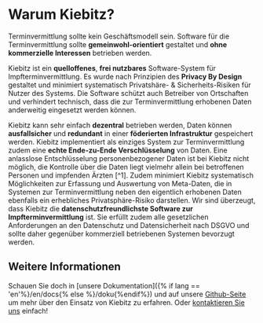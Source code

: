 # Warum Kiebitz?

 Terminvermittlung sollte kein Geschäftsmodell sein. Software für die Terminvermittlung sollte **gemeinwohl-orientiert** gestaltet und **ohne kommerzielle Interessen** betrieben werden.

Kiebitz ist ein **quelloffenes**, **frei nutzbares** Software-System für Impfterminvermittlung. Es wurde nach Prinzipien des **Privacy By Design** gestaltet und minimiert systematisch Privatshäre- & Sicherheits-Risiken für Nutzer des Systems. Die Software schützt auch Betreiber von Ortschaften und verhindert technisch, dass die zur Terminvermittlung erhobenen Daten anderweitig eingesetzt werden können. 

Kiebitz kann sehr einfach **dezentral** betrieben werden, Daten können **ausfallsicher** und **redundant** in einer **föderierten Infrastruktur** gespeichert werden. Kiebitz implementiert als einziges System zur Terminvermittlung zudem eine **echte Ende-zu-Ende Verschlüsselung** von Daten.
Eine anlasslose Entschlüsselung personenbezogener Daten ist bei Kiebitz nicht möglich, die Kontrolle über die Daten liegt vielmehr allein bei betroffenen Personen und impfenden Ärzten [^1].
Zudem minimiert Kiebitz systematisch Möglichkeiten zur Erfassung und Auswertung von Meta-Daten, die in Systemen zur Terminvermittlung neben den eigentlich erhobenen Daten ebenfalls ein erhebliches Privatsphäre-Risiko darstellen. Wir sind überzeugt, dass Kiebitz die **datenschutzfreundlichste Software zur Impfterminvermittlung** ist. Sie erfüllt zudem alle gesetzlichen Anforderungen an den Datenschutz und Datensicherheit nach DSGVO und sollte daher gegenüber kommerziell betriebenen Systemen bevorzugt werden.

## Weitere Informationen

Schauen Sie doch in [unsere Dokumentation]({% if lang == 'en'%}/en/docs{% else %}/doku{%endif%}) und auf unsere [Github-Seite](https://github.com/kiebitz-oss) um mehr über den Einsatz von Kiebitz zu erfahren. Oder [kontaktieren Sie uns](mailto:kontakt@kiebitz.eu) einfach!
